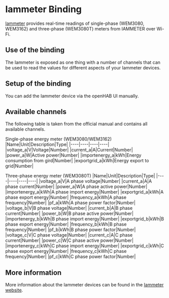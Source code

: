 # Iammeter Binding 

[Iammeter](https://www.iammeter.com) provides real-time readings of single-phase (WEM3080, WEM3162) and three-phase (WEM3080T) meters from IAMMETER over Wi-Fi.

## Use of the binding

The Iammeter is exposed as one thing with a number of channels that can be used to read the values for different aspects of your Iammeter devices. 

## Setup of the binding

You can add the Iammeter device via the openHAB UI manually.


## Available channels

The following table is taken from the official manual and contains all available channels.

Single-phase energy meter (WEM3080/WEM3162)
|Name|Unit|Description|Type|
|----|----|----|----|
|voltage_a|V|Voltage|Number|
|current_a|A|Current|Number|
|power_a|W|Active power|Number|
|importenergy_a|kWh|Energy consumption from gird|Number|
|exportgrid_a|kWh|Energy export to grid|Number|

Three-phase energy meter (WEM3080T)
|Name|Unit|Description|Type|
|----|----|----|----|
|voltage_a|V|A phase voltage|Number|
|current_a|A|A phase current|Number|
|power_a|W|A phase active power|Number|
|importenergy_a|kWh|A phase import energy|Number|
|exportgrid_a|kWh|A phase export energy|Number|
|frequency_a|kWh|A phase frequency|Number|
|pf_a|kWh|A phase power factor|Number|
|voltage_b|V|B phase voltage|Number|
|current_b|A|B phase current|Number|
|power_b|W|B phase active power|Number|
|importenergy_b|kWh|B phase import energy|Number|
|exportgrid_b|kWh|B phase export energy|Number|
|frequency_b|kWh|B phase frequency|Number|
|pf_b|kWh|B phase power factor|Number|
|voltage_c|V|C phase voltage|Number|
|current_c|A|C phase current|Number|
|power_c|W|C phase active power|Number|
|importenergy_c|kWh|C phase import energy|Number|
|exportgrid_c|kWh|C phase export energy|Number|
|frequency_c|kWh|C phase frequency|Number|
|pf_c|kWh|C phase power factor|Number|

## More information

More information about the Iammeter devices can be found in the [Iammeter website](https://www.iammeter.com). 
